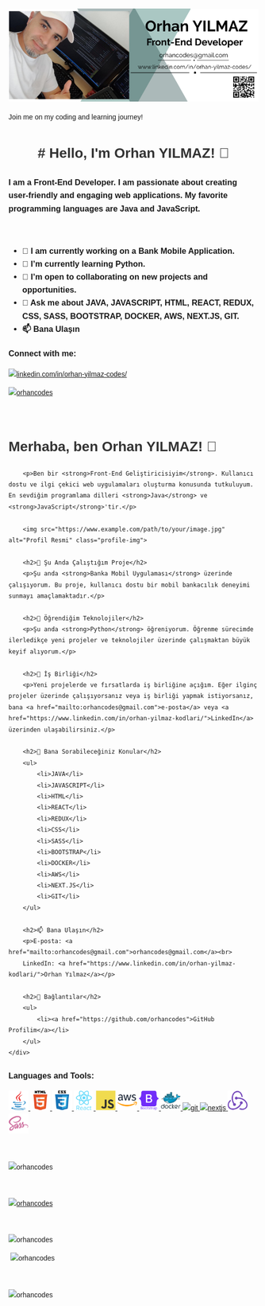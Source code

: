 <img src ="my-walpp.jpeg">




Join me on my coding and learning journey!




<h1 align="center"> # Hello, I'm Orhan YILMAZ! 👋

<h3  align center =" >Front-End Developer</h3>

<p align= "justify">I am a Front-End Developer. I am passionate about creating user-friendly and engaging web applications. My favorite programming languages are Java and JavaScript.</p>

  
  <p>&nbsp</p>
  
- 💼 I am currently working on a Bank Mobile Application.
- 🌱 I’m currently learning Python.
- 👯 I’m open to collaborating on new projects and opportunities.
- 💬 Ask me about JAVA, JAVASCRIPT, HTML, REACT, REDUX, CSS, SASS, BOOTSTRAP, DOCKER, AWS, NEXT.JS, GIT.
- 📫 Bana Ulaşın

 <h3 align="left">Connect with me:</h3>
<p align="left">
<a href="https://www.linkedin.com/in/orhan-yilmaz-codes/" target="blank"><img align="center" src="https://raw.githubusercontent.com/rahuldkjain/github-profile-readme-generator/master/src/images/icons/Social/linked-in-alt.svg" alt="linkedin.com/in/orhan-yilmaz-codes/" height="30" width="40" /></a>
  
<a href="https://discord.gg/orhancodes" target="blank"><img align="center" src="https://raw.githubusercontent.com/rahuldkjain/github-profile-readme-generator/master/src/images/icons/Social/discord.svg" alt="orhancodes" height="30" width="40" /></a>
</p>
   <p>&nbsp</p>
<!DOCTYPE html>
<html lang="en">
<head>
    <meta charset="UTF-8">
    <meta name="viewport" content="width=device-width, initial-scale=1.0">
    <title>Orhan YILMAZ</title>
    <style>
        body {
            font-family: Arial, sans-serif;
            line-height: 1.6;
            margin: 20px;
        }
        h1, h2 {
            color: #333;
        }
        .container {
            max-width: 800px;
            margin: auto;
        }
        .profile-img {
            width: 150px;
            border-radius: 50%;
        }
        .contact-info a {
            text-decoration: none;
            color: #007bff;
        }
    </style>
</head>
<body>
    <div class="container">
        <h1>Merhaba, ben Orhan YILMAZ! 👋</h1>
        
        <p>Ben bir <strong>Front-End Geliştiricisiyim</strong>. Kullanıcı dostu ve ilgi çekici web uygulamaları oluşturma konusunda tutkuluyum. En sevdiğim programlama dilleri <strong>Java</strong> ve <strong>JavaScript</strong>'tir.</p>
        
        <img src="https://www.example.com/path/to/your/image.jpg" alt="Profil Resmi" class="profile-img">
        
        <h2>💼 Şu Anda Çalıştığım Proje</h2>
        <p>Şu anda <strong>Banka Mobil Uygulaması</strong> üzerinde çalışıyorum. Bu proje, kullanıcı dostu bir mobil bankacılık deneyimi sunmayı amaçlamaktadır.</p>
        
        <h2>🌱 Öğrendiğim Teknolojiler</h2>
        <p>Şu anda <strong>Python</strong> öğreniyorum. Öğrenme sürecimde ilerledikçe yeni projeler ve teknolojiler üzerinde çalışmaktan büyük keyif alıyorum.</p>
        
        <h2>🤝 İş Birliği</h2>
        <p>Yeni projelerde ve fırsatlarda iş birliğine açığım. Eğer ilginç projeler üzerinde çalışıyorsanız veya iş birliği yapmak istiyorsanız, bana <a href="mailto:orhancodes@gmail.com">e-posta</a> veya <a href="https://www.linkedin.com/in/orhan-yilmaz-kodlari/">LinkedIn</a> üzerinden ulaşabilirsiniz.</p>
        
        <h2>💬 Bana Sorabileceğiniz Konular</h2>
        <ul>
            <li>JAVA</li>
            <li>JAVASCRIPT</li>
            <li>HTML</li>
            <li>REACT</li>
            <li>REDUX</li>
            <li>CSS</li>
            <li>SASS</li>
            <li>BOOTSTRAP</li>
            <li>DOCKER</li>
            <li>AWS</li>
            <li>NEXT.JS</li>
            <li>GIT</li>
        </ul>
        
        <h2>📫 Bana Ulaşın</h2>
        <p>E-posta: <a href="mailto:orhancodes@gmail.com">orhancodes@gmail.com</a><br>
        LinkedIn: <a href="https://www.linkedin.com/in/orhan-yilmaz-kodlari/">Orhan Yılmaz</a></p>
        
        <h2>🔗 Bağlantılar</h2>
        <ul>
            <li><a href="https://github.com/orhancodes">GitHub Profilim</a></li>
        </ul>
    </div>
</body>
</html>

<p>
<h3 align="left">Languages and Tools:</h3></p>
  
     
<p align="left"> 
  <a href="https://www.java.com" target="_blank" rel="noreferrer"> <img src="https://raw.githubusercontent.com/devicons/devicon/master/icons/java/java-original.svg" alt="java" width="40" height="40"/> </a> 
  <a href="https://www.w3.org/html/" target="_blank" rel="noreferrer"> <img src="https://raw.githubusercontent.com/devicons/devicon/master/icons/html5/html5-original-wordmark.svg" alt="html5" width="40" height="40"/> </a>
  <a href="https://www.w3schools.com/css/" target="_blank" rel="noreferrer"> <img src="https://raw.githubusercontent.com/devicons/devicon/master/icons/css3/css3-original-wordmark.svg" alt="css3" width="40" height="40"/> </a>
  <a href="https://reactjs.org/" target="_blank" rel="noreferrer"> <img src="https://raw.githubusercontent.com/devicons/devicon/master/icons/react/react-original-wordmark.svg" alt="react" width="40" height="40"/> </a>
   <a href="https://developer.mozilla.org/en-US/docs/Web/JavaScript" target="_blank" rel="noreferrer"> <img src="https://raw.githubusercontent.com/devicons/devicon/master/icons/javascript/javascript-original.svg" alt="javascript" width="40" height="40"/> </a> <a href="https://aws.amazon.com" target="_blank" rel="noreferrer"> <img src="https://raw.githubusercontent.com/devicons/devicon/master/icons/amazonwebservices/amazonwebservices-original-wordmark.svg" alt="aws" width="40" height="40"/> </a> 
  <a href="https://getbootstrap.com" target="_blank" rel="noreferrer"> <img src="https://raw.githubusercontent.com/devicons/devicon/master/icons/bootstrap/bootstrap-plain-wordmark.svg" alt="bootstrap" width="40" height="40"/> </a> 
  <a href="https://www.docker.com/" target="_blank" rel="noreferrer"> <img src="https://raw.githubusercontent.com/devicons/devicon/master/icons/docker/docker-original-wordmark.svg" alt="docker" width="40" height="40"/> </a>
  <a href="https://git-scm.com/" target="_blank" rel="noreferrer"> <img src="https://www.vectorlogo.zone/logos/git-scm/git-scm-icon.svg" alt="git" width="40" height="40"/> </a> <a href="https://nextjs.org/" target="_blank" rel="noreferrer"> <img src="https://cdn.worldvectorlogo.com/logos/nextjs-2.svg" alt="nextjs" width="40" height="40"/> </a> <a href="https://redux.js.org" target="_blank" rel="noreferrer"> <img src="https://raw.githubusercontent.com/devicons/devicon/master/icons/redux/redux-original.svg" alt="redux" width="40" height="40"/> </a> <a href="https://sass-lang.com" target="_blank" rel="noreferrer"> <img src="https://raw.githubusercontent.com/devicons/devicon/master/icons/sass/sass-original.svg" alt="sass" width="40" height="40"/> </a>
   <p>&nbsp</p>

<p align="left"> <img src="https://komarev.com/ghpvc/?username=orhancodes&label=Profile%20views&color=0e75b6&style=flat" alt="orhancodes" /> </p>
 <p>&nbsp</p>

<p align="left"> <a href="https://github.com/ryo-ma/github-profile-trophy"><img src="https://github-profile-trophy.vercel.app/?username=orhancodes" alt="orhancodes" /></a> </p>

 <p>&nbsp</p>
 

<p><img align="left" src="https://github-readme-stats.vercel.app/api/top-langs?username=orhancodes&show_icons=true&locale=en&layout=compact" alt="orhancodes" /></p>
 <p>&nbsp</p>
<p>&nbsp;<img align="center" src="https://github-readme-stats.vercel.app/api?username=orhancodes&show_icons=true&locale=en" alt="orhancodes" /></p>
 <p>&nbsp</p>
<p><img align="center" src="https://github-readme-streak-stats.herokuapp.com/?user=orhancodes&" alt="orhancodes" /></p> 


    
  

 




  </li>
</ul>
